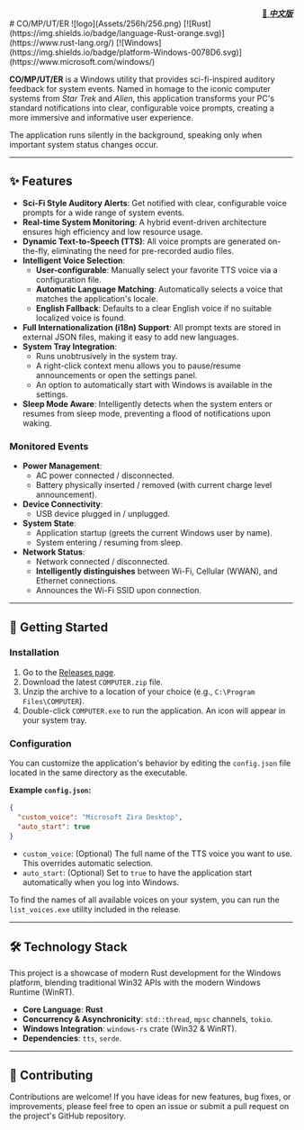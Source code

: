 <div align="right"><strong><a href="README_zh.md">📄 <em>中文版</em></a></strong></div>
# CO/MP/UT/ER
![logo](Assets/256h/256.png)
[![Rust](https://img.shields.io/badge/language-Rust-orange.svg)](https://www.rust-lang.org/)
[![Windows](https://img.shields.io/badge/platform-Windows-0078D6.svg)](https://www.microsoft.com/windows/)



**CO/MP/UT/ER** is a Windows utility that provides sci-fi-inspired auditory feedback for system events. Named in homage to the iconic computer systems from *Star Trek* and *Alien*, this application transforms your PC's standard notifications into clear, configurable voice prompts, creating a more immersive and informative user experience.

The application runs silently in the background, speaking only when important system status changes occur.

---

## ✨ Features

- **Sci-Fi Style Auditory Alerts**: Get notified with clear, configurable voice prompts for a wide range of system events.
- **Real-time System Monitoring**: A hybrid event-driven architecture ensures high efficiency and low resource usage.
- **Dynamic Text-to-Speech (TTS)**: All voice prompts are generated on-the-fly, eliminating the need for pre-recorded audio files.
- **Intelligent Voice Selection**:
    - **User-configurable**: Manually select your favorite TTS voice via a configuration file.
    - **Automatic Language Matching**: Automatically selects a voice that matches the application's locale.
    - **English Fallback**: Defaults to a clear English voice if no suitable localized voice is found.
- **Full Internationalization (i18n) Support**: All prompt texts are stored in external JSON files, making it easy to add new languages.
- **System Tray Integration**:
    - Runs unobtrusively in the system tray.
    - A right-click context menu allows you to pause/resume announcements or open the settings panel.
    - An option to automatically start with Windows is available in the settings.
- **Sleep Mode Aware**: Intelligently detects when the system enters or resumes from sleep mode, preventing a flood of notifications upon waking.

### Monitored Events
- **Power Management**:
    - AC power connected / disconnected.
    - Battery physically inserted / removed (with current charge level announcement).
- **Device Connectivity**:
    - USB device plugged in / unplugged.
- **System State**:
    - Application startup (greets the current Windows user by name).
    - System entering / resuming from sleep.
- **Network Status**:
    - Network connected / disconnected.
    - **Intelligently distinguishes** between Wi-Fi, Cellular (WWAN), and Ethernet connections.
    - Announces the Wi-Fi SSID upon connection.

---

## 🚀 Getting Started

### Installation
1.  Go to the [Releases page](https://github.com/ECeternalcat/CO-MP-UT-ER/releases).
2.  Download the latest `COMPUTER.zip` file.
3.  Unzip the archive to a location of your choice (e.g., `C:\Program Files\COMPUTER`).
4.  Double-click `COMPUTER.exe` to run the application. An icon will appear in your system tray.

### Configuration
You can customize the application's behavior by editing the `config.json` file located in the same directory as the executable.

**Example `config.json`:**
```json
{
  "custom_voice": "Microsoft Zira Desktop",
  "auto_start": true
}
```
- `custom_voice`: (Optional) The full name of the TTS voice you want to use. This overrides automatic selection.
- `auto_start`: (Optional) Set to `true` to have the application start automatically when you log into Windows.

To find the names of all available voices on your system, you can run the `list_voices.exe` utility included in the release.

---

## 🛠️ Technology Stack

This project is a showcase of modern Rust development for the Windows platform, blending traditional Win32 APIs with the modern Windows Runtime (WinRT).

- **Core Language**: **Rust**
- **Concurrency & Asynchronicity**: `std::thread`, `mpsc` channels, `tokio`.
- **Windows Integration**: `windows-rs` crate (Win32 & WinRT).
- **Dependencies**: `tts`, `serde`.

---

## 🤝 Contributing

Contributions are welcome! If you have ideas for new features, bug fixes, or improvements, please feel free to open an issue or submit a pull request on the project's GitHub repository.
